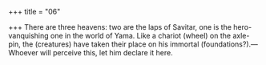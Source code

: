 +++
title = "06"

+++
There are three heavens: two are the laps of Savitar, one is the
hero-vanquishing one in the world of Yama.
Like a chariot (wheel) on the axle-pin, the (creatures) have taken their  place on his immortal (foundations?).—Whoever will perceive this, let  him declare it here.